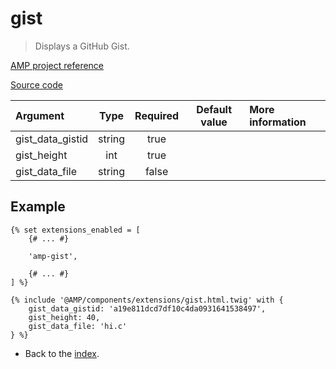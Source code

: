 # gist
>Displays a GitHub Gist.

[AMP project reference][1]

[Source code][2]

| Argument            | Type     | Required | Default value | More information | 
|:--------------------|:--------:|:--------:|:-------------:|:-----------------|
| gist_data_gistid    | string   | true     |               |                  |
| gist_height         | int      | true     |               |                  |
| gist_data_file      | string   | false    |               |                  |

## Example

```twig
{% set extensions_enabled = [
    {# ... #}

    'amp-gist',

    {# ... #}
] %}

{% include '@AMP/components/extensions/gist.html.twig' with {
    gist_data_gistid: 'a19e811dcd7df10c4da0931641538497',
    gist_height: 40,
    gist_data_file: 'hi.c'
} %}
```

- Back to the [index](../../index.md).

[1]: https://github.com/ampproject/amphtml/blob/master/extensions/amp-gist/amp-gist.md
[2]: https://github.com/benatespina/AMPTwigTheme/blob/master/templates/components/extensions/gist.html.twig
